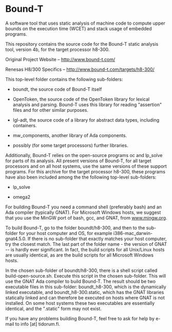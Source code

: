 Bound-T
=======
A software tool that uses static analysis of machine code to
compute upper bounds on the execution time (WCET) and stack
usage of embedded programs.


This repository contains the source code for the Bound-T static
analysis tool, version 4b, for the target processor h8-300.

Original Project Website – http://www.bound-t.com/

Renesas H8/300 Specifics – http://www.bound-t.com/targets/h8-300/

This top-level folder contains the following sub-folders:

- boundt, the source code of Bound-T itself

- OpenToken, the source code of the OpenToken library for
  lexical analysis and parsing. Bound-T uses this library for
  reading "assertion" files and for other similar purposes.

- lgl-adt, the source code of a library for abstract data types,
  including containers.

- mw_components, another library of Ada components.

- possibly (for some target processors) further libraries.


Additionally, Bound-T relies on the open-source programs oc and
lp_solve for parts of its analysis. All present versions of
Bound-T, for all target processors and on all host systems, use
the same versions of these support programs. For this archive for
the target processor h8-300, these programs have also been
included among the the following top-level sub-folders:

 - lp_solve

 - omega2


For building Bound-T you need a command shell (preferably bash)
and an Ada compiler (typically GNAT). For Microsoft Windows
hosts, we suggest that you use the MinGW port of bash, gcc, and
GNAT, from www.mingw.org.

To build Bound-T, go to the folder boundt/h8-300, and then to
the sub-folder for your host computer and OS, for example
i386-mac_darwin-gnat4.5.0. If there is no sub-folder that exactly
matches your host computer, try the closest match. The last
part of the folder name - the version of GNAT -- is hardly ever
significant. In fact, the build scripts for all Unix/Linux hosts
are usually identical, as are the build scripts for all Microsoft
Windows hosts.

In the chosen sub-folder of boundt/h8-300, there is a shell script
called build-open-source.sh. Execute this script in the chosen
sub-folder. This will use the GNAT Ada compiler to build Bound-T.
The result should be two executable files in this sub-folder:
boundt_h8-300, which is the dynamically linked executable, and
boundt_h8-300.static, which has the GNAT libraries statically
linked and can therefore be executed on hosts where GNAT is not
installed. On some host systems these two executables are
essentially identical, and the ".static" form may not exist.


If you have any problems building Bound-T, feel free to ask for help
by e-mail to info [at] tidorum.fi.
